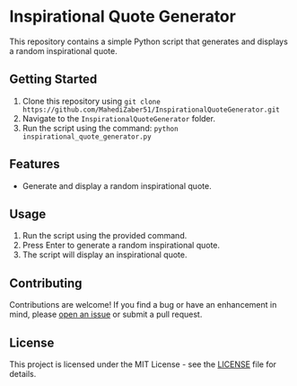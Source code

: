 # Inspirational Quote Generator

This repository contains a simple Python script that generates and displays a random inspirational quote.

## Getting Started

1. Clone this repository using `git clone https://github.com/MahediZaber51/InspirationalQuoteGenerator.git`
2. Navigate to the `InspirationalQuoteGenerator` folder.
3. Run the script using the command: `python inspirational_quote_generator.py`

## Features

- Generate and display a random inspirational quote.

## Usage

1. Run the script using the provided command.
2. Press Enter to generate a random inspirational quote.
3. The script will display an inspirational quote.

## Contributing

Contributions are welcome! If you find a bug or have an enhancement in mind, please [open an issue](https://github.com/MahediZaber51/InspirationalQuoteGenerator/issues) or submit a pull request.

## License

This project is licensed under the MIT License - see the [LICENSE](LICENSE) file for details.
